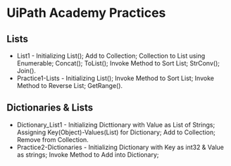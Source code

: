 # UiPath Academy Practices

## Lists
- List1 - Initializing List(); Add to Collection; Collection to List using Enumerable; Concat(); ToList(); Invoke Method to Sort List; StrConv(); Join().
- Practice1-Lists - Initializing List(); Invoke Method to Sort List; Invoke Method to Reverse List; GetRange().

## Dictionaries & Lists
- Dictionary_List1 - Initializing Dicttionary with Value as List of Strings; Assigning Key(Object)-Values(List) for Dictionary; Add to Collection; Remove from Collection.
- Practice2-Dictionaries - Initializing Dictionary with Key as int32 & Value as strings; Invoke Method to Add into Dictionary;



